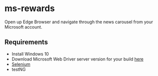 # ms-rewards
Open up Edge Browser and navigate through the news carousel from your Microsoft account.

## Requirements
* Install Windows 10
* Download Microsoft Web Driver server version for your build [here](https://developer.microsoft.com/en-us/microsoft-edge/tools/webdriver/)
* [Selenium](https://docs.seleniumhq.org/download/)
* testNG
